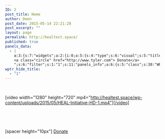 ```yaml
---
ID: 2
post_title: Home
author: Deen
post_date: 2015-05-14 22:21:28
post_excerpt: ""
layout: page
permalink: http://healtest.space/
published: true
panels_data:
  - |
    a:3:{s:7:"widgets";a:2:{i:0;a:5:{s:4:"type";s:6:"visual";s:5:"title";s:0:"";s:4:"text";s:155:"<p> </p><p>[video width="1280" height="720" mp4="http://healtest.space/wp-content/uploads/2015/05/HEAL-Initiative-HD-1.mp4"][/video]</p><p> </p><p> </p>";s:6:"filter";s:1:"1";s:11:"panels_info";a:5:{s:5:"class";s:30:"WP_Widget_Black_Studio_TinyMCE";s:4:"grid";i:0;s:4:"cell";i:0;s:2:"id";i:0;s:5:"style";a:3:{s:7:"padding";s:4:"10px";s:27:"background_image_attachment";b:0;s:18:"background_display";s:4:"tile";}}}i:1;a:5:{s:4:"type";s:4:"html";s:5:"title";s:0:"";s:4:"text";s:81:"[spacer height="10px"]
    <a class="circle" href="http://www.tyler.com"> Donate</a>
    ";s:6:"filter";s:1:"1";s:11:"panels_info";a:6:{s:5:"class";s:30:"WP_Widget_Black_Studio_TinyMCE";s:3:"raw";b:0;s:4:"grid";i:0;s:4:"cell";i:1;s:2:"id";i:1;s:5:"style";a:2:{s:7:"padding";s:4:"10px";s:18:"background_display";s:4:"tile";}}}}s:5:"grids";a:1:{i:0;a:2:{s:5:"cells";i:2;s:5:"style";a:1:{s:18:"background_display";s:5:"cover";}}}s:10:"grid_cells";a:2:{i:0;a:2:{s:4:"grid";i:0;s:6:"weight";d:0.80043859649100002062738212771364487707614898681640625;}i:1;a:2:{s:4:"grid";i:0;s:6:"weight";d:0.1995614035090000071281934879152686335146427154541015625;}}}
wptr_hide_title:
  - "1"
---
```

&nbsp;

[video width="1280" height="720" mp4="http://healtest.space/wp-content/uploads/2015/05/HEAL-Initiative-HD-1.mp4"][/video]

&nbsp;

&nbsp;

[spacer height="10px"] <a class="circle" href="http://www.tyler.com"> Donate</a>